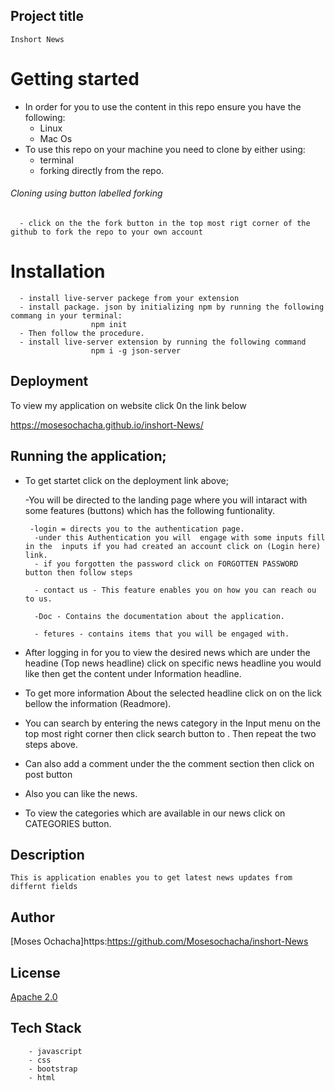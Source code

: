 
## Project title
    Inshort News
# Getting started
- In order for you to use the content in this repo ensure you have the following:
    - Linux
    - Mac Os
- To use this repo on your machine you need to clone by either using:
     - terminal
     - forking directly from the repo.
###### Cloning using button labelled forking
      - click on the the fork button in the top most rigt corner of the github to fork the repo to your own account
# Installation
      - install live-server packege from your extension
      - install package. json by initializing npm by running the following commang in your terminal:
                      npm init
      - Then follow the procedure. 
      - install live-server extension by running the following command
                      npm i -g json-server   
##  Deployment
 To view my application on website click 0n the link below

https://mosesochacha.github.io/inshort-News/    

## Running the application;
- To get startet click on the deployment link above;
    
    -You will be directed to the landing page where you will intaract with some features (buttons) which has the following funtionality.
       
       -login = directs you to the authentication page.
        -under this Authentication you will  engage with some inputs fill in the  inputs if you had created an account click on (Login here) link.
        - if you forgotten the password click on FORGOTTEN PASSWORD button then follow steps

        - contact us - This feature enables you on how you can reach ou to us.

        -Doc - Contains the documentation about the application.

        - fetures - contains items that you will be engaged with.
- After logging in for you to view the desired news which are under the headine (Top news headline) click on specific news headline you would like then get the content under Information headline.

- To get more information About the selected headline click on on the lick bellow the information (Readmore).

- You can search by entering the news category in the Input menu on the top most right corner then click search button to . Then repeat the two steps above.

- Can also add a comment under the the comment section then click on post button
- Also you can like the news.

- To view the categories which are available in our news click on CATEGORIES button.


    
## Description
    This is application enables you to get latest news updates from differnt fields

## Author
[Moses Ochacha]https:https://github.com/Mosesochacha/inshort-News


## License

[Apache 2.0](https://choosealicense.com/licenses/mit/)


## Tech Stack
        - javascript
        - css
        - bootstrap
        - html

